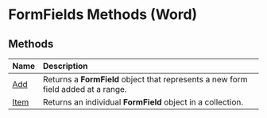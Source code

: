 
# FormFields Methods (Word)

## Methods



|**Name**|**Description**|
|:-----|:-----|
|[Add](d4431691-c881-e3b4-d17d-86c8ce07cf68.md)|Returns a  **FormField** object that represents a new form field added at a range.|
|[Item](abf89441-a6a0-f1a4-25fe-c14d05e32cd6.md)|Returns an individual  **FormField** object in a collection.|
